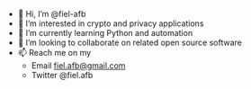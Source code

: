 - 👋 Hi, I’m @fiel-afb
- 👀 I’m interested in crypto and privacy applications 
- 🌱 I’m currently learning Python and automation
- 💞️ I’m looking to collaborate on related open source software
- 📫 Reach me on my
  -   Email fiel.afb@gmail.com
  -   Twitter @fiel.afb

<!---
fiel-afb/fiel-afb is a ✨ special ✨ repository because its `README.md` (this file) appears on your GitHub profile.
You can click the Preview link to take a look at your changes.
--->
